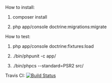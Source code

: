 How to install:

1. composer install

2. php app/console doctrine:migrations:migrate

How to test:

1. php app/console doctrine:fixtures:load

2. ./bin/phpunit -c app/

3. ./bin/phpcs --standard=PSR2 src/
 
Travis CI: [![Build Status](https://travis-ci.org/e-moe/calendar.svg?branch=master)](https://travis-ci.org/e-moe/calendar)
